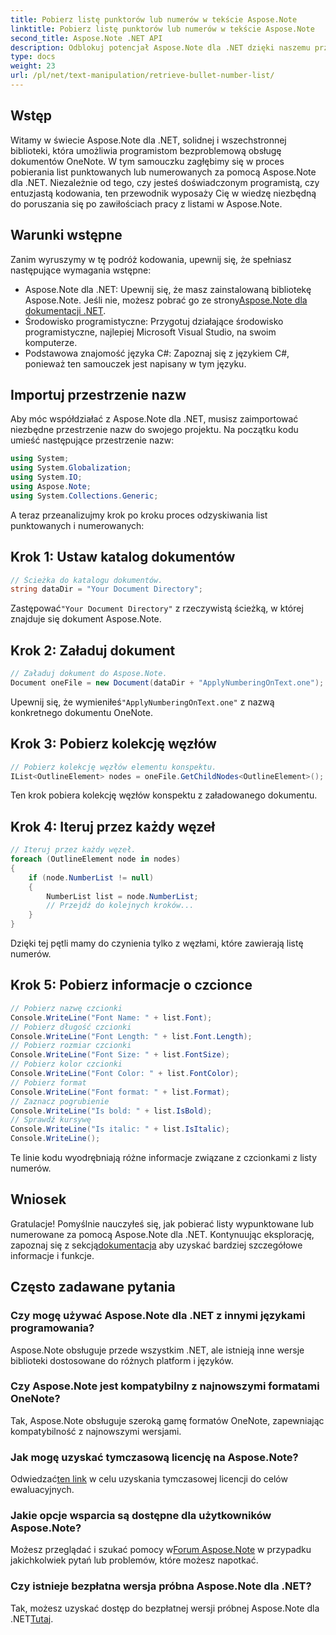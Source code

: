 ```yaml
---
title: Pobierz listę punktorów lub numerów w tekście Aspose.Note
linktitle: Pobierz listę punktorów lub numerów w tekście Aspose.Note
second_title: Aspose.Note .NET API
description: Odblokuj potencjał Aspose.Note dla .NET dzięki naszemu przewodnikowi krok po kroku na temat odzyskiwania list punktowanych lub numerowanych. Podnieś swoje umiejętności manipulowania dokumentami OneNote!
type: docs
weight: 23
url: /pl/net/text-manipulation/retrieve-bullet-number-list/
---
```

## Wstęp
Witamy w świecie Aspose.Note dla .NET, solidnej i wszechstronnej biblioteki, która umożliwia programistom bezproblemową obsługę dokumentów OneNote. W tym samouczku zagłębimy się w proces pobierania list punktowanych lub numerowanych za pomocą Aspose.Note dla .NET. Niezależnie od tego, czy jesteś doświadczonym programistą, czy entuzjastą kodowania, ten przewodnik wyposaży Cię w wiedzę niezbędną do poruszania się po zawiłościach pracy z listami w Aspose.Note.
## Warunki wstępne
Zanim wyruszymy w tę podróż kodowania, upewnij się, że spełniasz następujące wymagania wstępne:
-  Aspose.Note dla .NET: Upewnij się, że masz zainstalowaną bibliotekę Aspose.Note. Jeśli nie, możesz pobrać go ze strony[Aspose.Note dla dokumentacji .NET](https://reference.aspose.com/note/net/).
- Środowisko programistyczne: Przygotuj działające środowisko programistyczne, najlepiej Microsoft Visual Studio, na swoim komputerze.
- Podstawowa znajomość języka C#: Zapoznaj się z językiem C#, ponieważ ten samouczek jest napisany w tym języku.
## Importuj przestrzenie nazw
Aby móc współdziałać z Aspose.Note dla .NET, musisz zaimportować niezbędne przestrzenie nazw do swojego projektu. Na początku kodu umieść następujące przestrzenie nazw:
```csharp
using System;
using System.Globalization;
using System.IO;
using Aspose.Note;
using System.Collections.Generic;
```
A teraz przeanalizujmy krok po kroku proces odzyskiwania list punktowanych i numerowanych:
## Krok 1: Ustaw katalog dokumentów
```csharp
// Ścieżka do katalogu dokumentów.
string dataDir = "Your Document Directory";
```
 Zastępować`"Your Document Directory"` z rzeczywistą ścieżką, w której znajduje się dokument Aspose.Note.
## Krok 2: Załaduj dokument
```csharp
// Załaduj dokument do Aspose.Note.
Document oneFile = new Document(dataDir + "ApplyNumberingOnText.one");
```
 Upewnij się, że wymieniłeś`"ApplyNumberingOnText.one"` z nazwą konkretnego dokumentu OneNote.
## Krok 3: Pobierz kolekcję węzłów
```csharp
// Pobierz kolekcję węzłów elementu konspektu.
IList<OutlineElement> nodes = oneFile.GetChildNodes<OutlineElement>();
```
Ten krok pobiera kolekcję węzłów konspektu z załadowanego dokumentu.
## Krok 4: Iteruj przez każdy węzeł
```csharp
// Iteruj przez każdy węzeł.
foreach (OutlineElement node in nodes)
{
    if (node.NumberList != null)
    {
        NumberList list = node.NumberList;
        // Przejdź do kolejnych kroków...
    }
}
```
Dzięki tej pętli mamy do czynienia tylko z węzłami, które zawierają listę numerów.
## Krok 5: Pobierz informacje o czcionce
```csharp
// Pobierz nazwę czcionki
Console.WriteLine("Font Name: " + list.Font);
// Pobierz długość czcionki
Console.WriteLine("Font Length: " + list.Font.Length);
// Pobierz rozmiar czcionki
Console.WriteLine("Font Size: " + list.FontSize);
// Pobierz kolor czcionki
Console.WriteLine("Font Color: " + list.FontColor);
// Pobierz format
Console.WriteLine("Font format: " + list.Format);
// Zaznacz pogrubienie
Console.WriteLine("Is bold: " + list.IsBold);
// Sprawdź kursywę
Console.WriteLine("Is italic: " + list.IsItalic);
Console.WriteLine();
```
Te linie kodu wyodrębniają różne informacje związane z czcionkami z listy numerów.
## Wniosek
 Gratulacje! Pomyślnie nauczyłeś się, jak pobierać listy wypunktowane lub numerowane za pomocą Aspose.Note dla .NET. Kontynuując eksplorację, zapoznaj się z sekcją[dokumentacja](https://reference.aspose.com/note/net/) aby uzyskać bardziej szczegółowe informacje i funkcje.
## Często zadawane pytania
### Czy mogę używać Aspose.Note dla .NET z innymi językami programowania?
Aspose.Note obsługuje przede wszystkim .NET, ale istnieją inne wersje biblioteki dostosowane do różnych platform i języków.
### Czy Aspose.Note jest kompatybilny z najnowszymi formatami OneNote?
Tak, Aspose.Note obsługuje szeroką gamę formatów OneNote, zapewniając kompatybilność z najnowszymi wersjami.
### Jak mogę uzyskać tymczasową licencję na Aspose.Note?
 Odwiedzać[ten link](https://purchase.aspose.com/temporary-license/) w celu uzyskania tymczasowej licencji do celów ewaluacyjnych.
### Jakie opcje wsparcia są dostępne dla użytkowników Aspose.Note?
Możesz przeglądać i szukać pomocy w[Forum Aspose.Note](https://forum.aspose.com/c/note/28) w przypadku jakichkolwiek pytań lub problemów, które możesz napotkać.
### Czy istnieje bezpłatna wersja próbna Aspose.Note dla .NET?
 Tak, możesz uzyskać dostęp do bezpłatnej wersji próbnej Aspose.Note dla .NET[Tutaj](https://releases.aspose.com/).